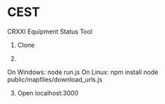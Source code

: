 CEST
====
CRXXI Equipment Status Tool

1) Clone 

2) 

On Windows:
        node run.js
On Linux:
        npm install
        node public/mapfiles/download_urls.js

3)  Open localhost:3000  


